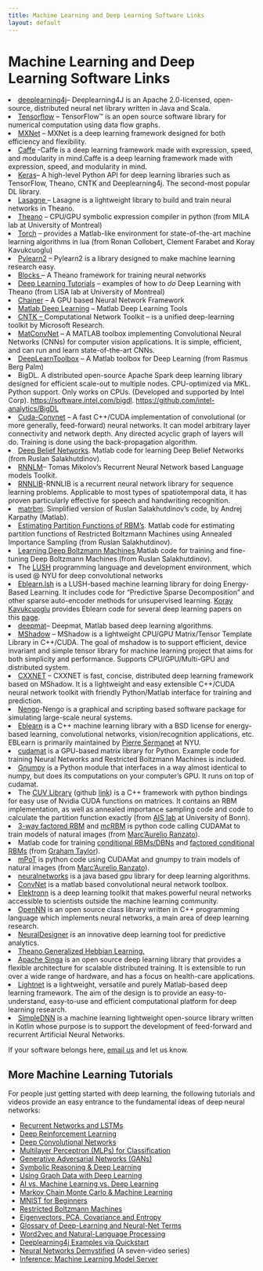 ```yaml
---
title: Machine Learning and Deep Learning Software Links
layout: default
---
```


# Machine Learning and Deep Learning Software Links

<li><a href="https://github.com/deeplearning4j/deeplearning4j">deeplearning4j</a>&#8211; Deeplearning4J is an Apache 2.0-licensed, open-source, distributed neural net library written in Java and Scala.</li>
<li><a href="http://www.tensorflow.org/get_started/index.html">Tensorflow</a> &#8211; TensorFlow™ is an open source software library for numerical computation using data flow graphs.</li>
<li><a href="https://github.com/dmlc/mxnet">MXNet</a> &#8211; MXNet is a deep learning framework designed for both efficiency and flexibility.</li>
<li><a href="http://caffe.berkeleyvision.org/">Caffe</a> -Caffe is a deep learning framework made with expression, speed, and modularity in mind.Caffe is a deep learning framework made with expression, speed, and modularity in mind.</li>
<li><a href="http://keras.io/">Keras</a>&#8211; A high-level Python API for deep learning libraries such as TensorFlow, Theano, CNTK and Deeplearning4j. The second-most popular DL library.</li>
<li><a href="https://github.com/Lasagne/Lasagne">Lasagne </a>&#8211; Lasagne is a lightweight library to build and train neural networks in Theano.</li>
<li><a href="http://deeplearning.net/software/theano">Theano</a> &#8211; CPU/GPU symbolic expression compiler in python (from MILA lab at University of Montreal)</li>
<li><a href="http://www.torch.ch/">Torch</a> &#8211; provides a Matlab-like environment for state-of-the-art machine learning algorithms in lua (from Ronan Collobert, Clement Farabet and Koray Kavukcuoglu)</li>
<li><a href="https://github.com/lisa-lab/pylearn2">Pylearn2</a> &#8211; Pylearn2 is a library designed to make machine learning research easy.</li>
<li><a href="https://github.com/mila-udem/blocks">Blocks </a>&#8211; A Theano framework for training neural networks</li>
<li><a href="http://deeplearning.net/tutorial">Deep Learning Tutorials</a> &#8211; examples of how to <em>do</em> Deep Learning with Theano (from LISA lab at University of Montreal)</li>
<li><a href="https://github.com/pfnet/chainer">Chainer</a> &#8211; A GPU based Neural Network Framework</li>
<li><a href="https://www.mathworks.com/discovery/deep-learning.html">Matlab Deep Learning</a> &#8211; Matlab Deep Learning Tools</li>
<li><a href="https://github.com/Microsoft/CNTK/wiki">CNTK &#8211; </a>Computational Network Toolkit &#8211; is a unified deep-learning toolkit by Microsoft Research.</li>
<li><a href="http://www.vlfeat.org/matconvnet/">MatConvNet</a> &#8211; A MATLAB toolbox implementing Convolutional Neural Networks (CNNs) for computer vision applications. It is simple, efficient, and can run and learn state-of-the-art CNNs.</li>
<li><a href="https://github.com/rasmusbergpalm/DeepLearnToolbox">DeepLearnToolbox</a> &#8211; A Matlab toolbox for Deep Learning (from Rasmus Berg Palm)</li>
<li>BigDL. A distributed open-source Apache Spark deep learning library designed for efficient scale-out to multiple nodes. CPU-optimized via MKL. Python support. Only works on CPUs. (Developed and supported by Intel Corp). <a href="https://software.intel.com/bigdl" data-saferedirecturl="https://www.google.com/url?hl=en&amp;q=https://software.intel.com/bigdl&amp;source=gmail&amp;ust=1494608750201000&amp;usg=AFQjCNEpgaZThoOgu81UdvSTEEg5hWF8fw">https://software.intel.com/bigdl</a>. <a href="https://github.com/intel-analytics/BigDL" data-saferedirecturl="https://www.google.com/url?hl=en&amp;q=https://github.com/intel-analytics/BigDL&amp;source=gmail&amp;ust=1494608750201000&amp;usg=AFQjCNHcfX6UXKsx23dhDrK2Wg09koWToA">https://github.com/intel-analytics/BigDL</a></li>
<li><a href="http://code.google.com/p/cuda-convnet/">Cuda-Convnet</a> &#8211; A fast C++/CUDA implementation of convolutional (or more generally, feed-forward) neural networks. It can model arbitrary layer connectivity and network depth. Any directed acyclic graph of layers will do. Training is done using the back-propagation algorithm.</li>
<li><a href="http://www.cs.toronto.edu/%7Ehinton/MatlabForSciencePaper.html">Deep Belief Networks</a>. Matlab code for learning Deep Belief Networks (from Ruslan Salakhutdinov).</li>
<li><a href="http://www.fit.vutbr.cz/~imikolov/rnnlm/">RNNLM</a>&#8211; Tomas Mikolov&#8217;s Recurrent Neural Network based Language models Toolkit.</li>
<li><a href="http://sourceforge.net/projects/rnnl/">RNNLIB</a>-RNNLIB is a recurrent neural network library for sequence learning problems. Applicable to most types of spatiotemporal data, it has proven particularly effective for speech and handwriting recognition.</li>
<li><a href="http://code.google.com/p/matrbm/">matrbm</a>. Simplified version of Ruslan Salakhutdinov&#8217;s code, by Andrej Karpathy (Matlab).</li>
<li><a href="http://www.cs.toronto.edu/%7Ersalakhu/rbm_ais.html">Estimating Partition Functions of RBM&#8217;s</a>. Matlab code for estimating partition functions of Restricted Boltzmann Machines using Annealed Importance Sampling (from Ruslan Salakhutdinov).</li>
<li><a href="http://web.mit.edu/%7Ersalakhu/www/DBM.html">Learning Deep Boltzmann Machines </a>Matlab code for training and fine-tuning Deep Boltzmann Machines (from Ruslan Salakhutdinov).</li>
<li>The <a href="http://lush.sourceforge.net/">LUSH</a> programming language and development environment, which is used @ NYU for deep convolutional networks</li>
<li><a href="http://cs.nyu.edu/~koray/wp/?page_id=29">Eblearn.lsh</a> is a LUSH-based machine learning library for doing Energy-Based Learning. It includes code for &#8220;Predictive Sparse Decomposition&#8221; and other sparse auto-encoder methods for unsupervised learning. <a href="http://cs.nyu.edu/~koray/wp/">Koray Kavukcuoglu</a> provides Eblearn code for several deep learning papers on this <a href="http://cs.nyu.edu/~koray/wp/?page_id=17">page</a>.</li>
<li><a href="https://github.com/kyunghyuncho/deepmat">deepmat</a>&#8211; Deepmat, Matlab based deep learning algorithms.</li>
<li><a href="https://github.com/dmlc/mshadow">MShadow</a> &#8211; MShadow is a lightweight CPU/GPU Matrix/Tensor Template Library in C++/CUDA. The goal of mshadow is to support efficient, device invariant and simple tensor library for machine learning project that aims for both simplicity and performance. Supports CPU/GPU/Multi-GPU and distributed system.</li>
<li><a href="https://github.com/dmlc/cxxnet">CXXNET</a> &#8211; CXXNET is fast, concise, distributed deep learning framework based on MShadow. It is a lightweight and easy extensible C++/CUDA neural network toolkit with friendly Python/Matlab interface for training and prediction.</li>
<li><a href="http://nengo.ca/">Nengo</a>-Nengo is a graphical and scripting based software package for simulating large-scale neural systems.</li>
<li><a href="http://eblearn.sourceforge.net/index.shtml">Eblearn</a> is a C++ machine learning library with a BSD license for energy-based learning, convolutional networks, vision/recognition applications, etc. EBLearn is primarily maintained by <a href="http://cs.nyu.edu/~sermanet/">Pierre Sermanet</a> at NYU.</li>
<li><a href="http://code.google.com/p/cudamat/">cudamat</a> is a GPU-based matrix library for Python. Example code for training Neural Networks and Restricted Boltzmann Machines is included.</li>
<li><a href="http://www.cs.toronto.edu/~tijmen/gnumpy.html">Gnumpy</a> is a Python module that interfaces in a way almost identical to numpy, but does its computations on your computer&#8217;s GPU. It runs on top of cudamat.</li>
<li>The <a href="http://www.ais.uni-bonn.de/deep_learning/downloads.html">CUV Library</a> (github <a href="https://github.com/deeplearningais/CUV">link</a>) is a C++ framework with python bindings for easy use of Nvidia CUDA functions on matrices. It contains an RBM implementation, as well as annealed importance sampling code and code to calculate the partition function exactly (from <a href="http://www.ais.uni-bonn.de">AIS lab</a> at University of Bonn).</li>
<li><a href="http://www.cs.toronto.edu/~ranzato/publications/factored3wayRBM/code/factored3wayBM_04May2010.zip">3-way factored RBM</a> and <a href="http://www.cs.toronto.edu/~ranzato/publications/mcRBM/code/mcRBM_04May2010.zip">mcRBM</a> is python code calling CUDAMat to train models of natural images (from <a title="Marc'Aurelio Ranzato" href="http://www.cs.toronto.edu/~ranzato">Marc&#8217;Aurelio Ranzato</a>).</li>
<li>Matlab code for training <a href="http://www.cs.nyu.edu/~gwtaylor/publications/nips2006mhmublv/code.html">conditional RBMs/DBNs</a> and <a href="http://www.cs.nyu.edu/~gwtaylor/publications/icml2009/code/">factored conditional RBMs</a> (from <a href="http://www.cs.nyu.edu/~gwtaylor/">Graham Taylor</a>).</li>
<li><a href="http://www.cs.toronto.edu/~ranzato/publications/mPoT/mPoT.html">mPoT</a> is python code using CUDAMat and gnumpy to train models of natural images (from <a title="Marc'Aurelio Ranzato" href="http://www.cs.toronto.edu/%7Eranzato">Marc&#8217;Aurelio Ranzato</a>).</li>
<li><a href="https://github.com/ivan-vasilev/neuralnetworks">neuralnetworks</a> is a java based gpu library for deep learning algorithms.</li>
<li><a href="https://github.com/sdemyanov/ConvNet">ConvNet</a> is a matlab based convolutional neural network toolbox.</li>
<li><a href="http://elektronn.org/">Elektronn</a> is a deep learning toolkit that makes powerful neural networks accessible to scientists outside the machine learning community.</li>
<li><a href="http://www.opennn.net/">OpenNN</a> is an open source class library written in C++ programming language which implements neural networks, a main area of deep learning research.</li>
<li><a href="https://neuraldesigner.com/">NeuralDesigner</a>  is an innovative deep learning tool for predictive analytics.</li>
<li><a href="https://github.com/ironbar/Theano_Generalized_Hebbian_Learning">Theano Generalized Hebbian Learning.</a></li>
<li><a href="http://singa.apache.org/en/index.html" target="_blank">Apache Singa</a> is an open source deep learning library that provides a flexible architecture for scalable distributed training. It is extensible to run over a wide range of hardware, and has a focus on health-care applications.</li>
<li><a href="https://github.com/yechengxi/LightNet">Lightnet</a>  is a lightweight, versatile and purely Matlab-based deep learning framework. The aim of the design is to provide an easy-to-understand, easy-to-use and efficient computational platform for deep learning research.</li>
<li><a href="https://github.com/KotlinNLP/SimpleDNN">SimpleDNN</a> is a machine learning lightweight open-source library written in Kotlin whose purpose is to support the development of feed-forward and recurrent Artificial Neural Networks.</li>
</ol>
<p>If your software belongs here, <a href="mailto:ca9lar@gmail.com">email us</a> and let us know.</p>

## <a name="intro">More Machine Learning Tutorials</a>

For people just getting started with deep learning, the following tutorials and videos provide an easy entrance to the fundamental ideas of deep neural networks:

* [Recurrent Networks and LSTMs](./lstm.html)
* [Deep Reinforcement Learning](./deepreinforcementlearning.html)
* [Deep Convolutional Networks](./convolutionalnets.html)
* [Multilayer Perceptron (MLPs) for Classification](./multilayerperceptron.html)
* [Generative Adversarial Networks (GANs)](./generative-adversarial-network.html)
* [Symbolic Reasoning & Deep Learning](./symbolicreasoning.html)
* [Using Graph Data with Deep Learning](./graphdata.html)
* [AI vs. Machine Learning vs. Deep Learning](./ai-machinelearning-deeplearning.html)
* [Markov Chain Monte Carlo & Machine Learning](/markovchainmontecarlo.html)
* [MNIST for Beginners](./mnist-for-beginners.html)
* [Restricted Boltzmann Machines](./restrictedboltzmannmachine.html)
* [Eigenvectors, PCA, Covariance and Entropy](./eigenvector.html)
* [Glossary of Deep-Learning and Neural-Net Terms](./glossary.html)
* [Word2vec and Natural-Language Processing](./word2vec.html)
* [Deeplearning4j Examples via Quickstart](./quickstart.html)
* [Neural Networks Demystified](https://www.youtube.com/watch?v=bxe2T-V8XRs) (A seven-video series)
* [Inference: Machine Learning Model Server](./modelserver.html)
